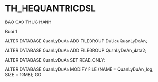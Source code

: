 # TH_HEQUANTRICDSL
BAO CAO THUC HANH 

Buoi 1

ALTER DATABASE QuanLyDuAn ADD FILEGROUP DuLieuQuanLyDeAn;

ALTER DATABASE QuanLyDuAn ADD FILEGROUP QuanLyDeAn_data2;


ALTER DATABASE QuanLyDuAn
SET READ_ONLY;

ALTER DATABASE QuanLyDuAn
MODIFY FILE (NAME = QuanLyDuAn_log, SIZE = 10MB);
GO
